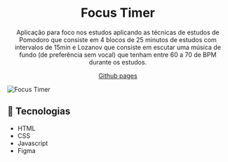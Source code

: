 <h1 align="center">Focus Timer</h1>

<p align="center">Aplicação para foco nos estudos aplicando as técnicas de estudos de Pomodoro que consiste em 4 blocos de 25 minutos de estudos com intervalos de 15min e Lozanov que consiste em escutar uma música de fundo (de preferência sem vocal) que tenham entre 60 a 70 de BPM durante os estudos.</p>

<p align="center"><a href="https://lucasspor.github.io/Rocketseat_Explorer/Javascript/Avançando/Focus_Timer" target="_blank" >Github pages</a></p>

<img src="./.github/preview.mp4" alt="Focus Timer"/>

## 🚀 Tecnologias

- HTML
- CSS
- Javascript
- Figma